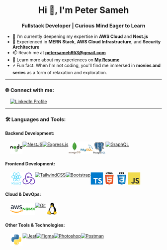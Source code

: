 <h1 align="center">Hi 👋, I'm Peter Sameh</h1>
<h3 align="center"><h3 align="center"><h3 align="center">Fullstack Developer | Curious Mind Eager to Learn</h3>





</h3>

- 🌱 I’m currently deepening my expertise in **AWS Cloud** and **Nest.js**
- 💼 Experienced in **MERN Stack**, **AWS Cloud Infrastructure**, and **Security Architecture**
- 📫 Reach me at **petersameh953@gmail.com**
- 📄 Learn more about my experiences on **[My Resume](https://drive.google.com/file/d/1Oyn97AazpiQnb-5iInobshNJxD0tnixt/view?usp=drive_link)**
- ⚡ Fun fact: When I'm not coding, you'll find me immersed in **movies and series** as a form of relaxation and exploration.

---

### 🌐 **Connect with me:**

<div align="left" style="padding-left: 1rem;">
<a href="https://linkedin.com/in/peter-sameh-38b914220" target="_blank"><img align="center" src="https://raw.githubusercontent.com/rahuldkjain/github-profile-readme-generator/master/src/images/icons/Social/linked-in-alt.svg" alt="LinkedIn Profile" height="30" width="40" /></a>
</div>

---

### 🛠 **Languages and Tools:**

#### **Backend Development:**
<div align="left" style="padding-left: 1rem; display:flex; flex-wrap: wrap; justify-content: flex-start;"> 
  <a href="https://nodejs.org" target="_blank" rel="noreferrer" > 
    <img src="https://raw.githubusercontent.com/devicons/devicon/master/icons/nodejs/nodejs-original-wordmark.svg" alt="Node.js" width="40" height="40"/>    
  </a>
  <a href="https://nestjs.com" target="_blank" rel="noreferrer" > 
    <img src="https://nestjs.com/logo-small-gradient.76616405.svg" alt="NestJS" width="40" height="40"/>    
  </a>
  <a href="https://expressjs.com" target="_blank" rel="noreferrer" > 
    <img src="https://ajeetchaulagain.com/static/7cb4af597964b0911fe71cb2f8148d64/87351/express-js.png" alt="Express.js" width="40" height="40"/>    
  </a>
  <a href="https://www.mongodb.com/" target="_blank" rel="noreferrer" > 
    <img src="https://raw.githubusercontent.com/devicons/devicon/master/icons/mongodb/mongodb-original-wordmark.svg" alt="MongoDB" width="40" height="40"/>    
  </a>
  <a href="https://www.mysql.com/" target="_blank" rel="noreferrer" > 
    <img src="https://raw.githubusercontent.com/devicons/devicon/master/icons/mysql/mysql-original-wordmark.svg" alt="MySQL" width="40" height="40"/>    
  </a>
  <a href="https://www.postgresql.org" target="_blank" rel="noreferrer" > 
    <img src="https://raw.githubusercontent.com/devicons/devicon/master/icons/postgresql/postgresql-original-wordmark.svg" alt="PostgreSQL" width="40" height="40"/>    
  </a>
  <a href="https://graphql.org" target="_blank" rel="noreferrer" > 
    <img src="https://www.vectorlogo.zone/logos/graphql/graphql-icon.svg" alt="GraphQL" width="40" height="40"/>    
  </a>
</div>

#### **Frontend Development:**
<div align="left" style="padding-left: 1rem; display:flex; flex-wrap: wrap; justify-content: flex-start;"> 
  <a href="https://reactjs.org/" target="_blank" rel="noreferrer" > 
    <img src="https://raw.githubusercontent.com/devicons/devicon/master/icons/react/react-original-wordmark.svg" alt="React" width="40" height="40"/>    
  </a>
  <a href="https://redux.js.org" target="_blank" rel="noreferrer" > 
    <img src="https://raw.githubusercontent.com/devicons/devicon/master/icons/redux/redux-original.svg" alt="Redux" width="40" height="40"/>    
  </a>
  <a href="https://tailwindcss.com/" target="_blank" rel="noreferrer" > 
    <img src="https://www.vectorlogo.zone/logos/tailwindcss/tailwindcss-icon.svg" alt="TailwindCSS" width="40" height="40"/>    
  </a>
  <a href="https://getbootstrap.com" target="_blank" rel="noreferrer" > 
    <img src="https://upload.wikimedia.org/wikipedia/commons/b/b2/Bootstrap_logo.svg" alt="Bootstrap" width="40" height="40"/>    
  </a>
  <a href="https://www.typescriptlang.org/" target="_blank" rel="noreferrer" > 
    <img src="https://raw.githubusercontent.com/devicons/devicon/master/icons/typescript/typescript-original.svg" alt="TypeScript" width="40" height="40"/>    
  </a>
  <a href="https://www.w3.org/html/" target="_blank" rel="noreferrer" > 
    <img src="https://raw.githubusercontent.com/devicons/devicon/master/icons/html5/html5-original-wordmark.svg" alt="HTML5" width="40" height="40"/>    
  </a>
  <a href="https://www.w3schools.com/css/" target="_blank" rel="noreferrer" > 
    <img src="https://raw.githubusercontent.com/devicons/devicon/master/icons/css3/css3-original-wordmark.svg" alt="CSS3" width="40" height="40"/>    
  </a>
  <a href="https://developer.mozilla.org/en-US/docs/Web/JavaScript" target="_blank" rel="noreferrer" > 
    <img src="https://raw.githubusercontent.com/devicons/devicon/master/icons/javascript/javascript-original.svg" alt="JavaScript" width="40" height="40"/>    
  </a>
</div>

#### **Cloud & DevOps:**
<div align="left" style="padding-left: 1rem; display:flex; flex-wrap: wrap; justify-content: flex-start;"> 
  <a href="https://aws.amazon.com" target="_blank" rel="noreferrer" > 
    <img src="https://raw.githubusercontent.com/devicons/devicon/master/icons/amazonwebservices/amazonwebservices-original-wordmark.svg" alt="AWS" width="40" height="40"/>    
  </a>
  <a href="https://www.nginx.com" target="_blank" rel="noreferrer" > 
    <img src="https://raw.githubusercontent.com/devicons/devicon/master/icons/nginx/nginx-original.svg" alt="Nginx" width="40" height="40"/>    
  </a>
  <a href="https://git-scm.com/" target="_blank" rel="noreferrer" > 
    <img src="https://www.vectorlogo.zone/logos/git-scm/git-scm-icon.svg" alt="Git" width="40" height="40"/>    
  </a>
  <a href="https://www.linux.org/" target="_blank" rel="noreferrer" > 
    <img src="https://raw.githubusercontent.com/devicons/devicon/master/icons/linux/linux-original.svg" alt="Linux" width="40" height="40"/>    
  </a>
</div>

#### **Other Tools & Technologies:**
<div align="left" style="padding-left: 1rem; display:flex; flex-wrap: wrap; justify-content: flex-start;"> 
  <a href="https://www.python.org" target="_blank" rel="noreferrer" > 
    <img src="https://raw.githubusercontent.com/devicons/devicon/master/icons/python/python-original.svg" alt="Python" width="40" height="40"/>    
  </a>
  <a href="https://jestjs.io" target="_blank" rel="noreferrer" > 
    <img src="https://www.vectorlogo.zone/logos/jestjsio/jestjsio-icon.svg" alt="Jest" width="40" height="40"/>    
  </a>
  <a href="https://www.figma.com/" target="_blank" rel="noreferrer" > 
    <img src="https://www.vectorlogo.zone/logos/figma/figma-icon.svg" alt="Figma" width="40" height="40"/>    
  </a>
  <a href="https://www.photoshop.com/en" target="_blank" rel="noreferrer" > 
    <img src="https://w7.pngwing.com/pngs/548/34/png-transparent-adobe-photoshop-macos-bigsur-icon-thumbnail.png" alt="Photoshop" width="40" height="40"/>    
  </a>
  <a href="https://postman.com" target="_blank" rel="noreferrer" > 
    <img src="https://www.vectorlogo.zone/logos/getpostman/getpostman-icon.svg" alt="Postman" width="40" height="40"/>    
  </a>
</d>
